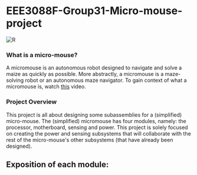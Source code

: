 # EEE3088F-Group31-Micro-mouse-project

![R](https://github.com/LelethuDyokomba/EEE3088F-Group31-Micro-mouse-project/assets/163681208/01f54a60-e836-4ba0-82be-355d683afa89)
### What is a micro-mouse? 
A micromouse is an autonomous robot designed to navigate and solve a maize as quickly as possible. More abstractly, a micromouse is a maze-solving robot or an autonomous maze navigator. To gain context of what a micromouse is, watch [this](https://www.youtube.com/watch?v=ZMQbHMgK2rw) video.

### Project Overview
This project is all about designing some subassemblies for a (simplified) micro-mouse. The (simplified) micromouse has four modules, namely: the processor, motherboard, sensing and power. This project is solely focused on creating the power and sensing subsystems that will collaborate with the rest of the micro-mouse's other subsystems (that have already been designed). 

## Exposition of each module:

